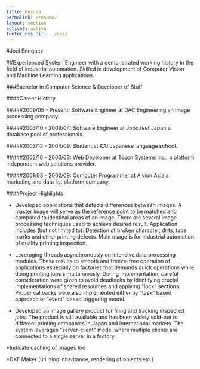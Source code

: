 ```yaml
---
title: Resume
permalink: /resume/
layout: section
active3: active
footer_css_dir: ../css/
---
```


#Joel Enriquez

##Experienced System Engineer with a demonstrated working history in the field of industrial automation. Skilled in development of Computer Vision and Machine Learning applications.

###Bachelor in Computer Science & Developer of Stuff

####Career History

#####2009/05 - Present: Software Engineer at DAC Engineering an image processing company.

#####2003/10 - 2009/04: Software Engineer at Jobstreet Japan a database pool of professionals.

#####2003/12 - 2004/09: Student at KAI Japanese language school.

#####2002/10 - 2003/06: Web Developer at Toson Systems Inc., a platform independent web solutions provider.

#####2001/03 - 2002/09: Computer Programmer at Alvion Asia a marketing and data list platform company.

####Project Highlights
- Developed applications that detects differences between images. A master image will serve as the reference point to be matched and compared to identical areas of an image. There are several image processing techniques used to achieve desired result. Application includes (but not limited to): Detection of broken character, dirts, tape marks and other printing defects. Main usage is for industrial automation of quality printing inspection.

- Leveraging threads asynchronously on intensive data processing modules. These results to smooth and freeze-free operation of applications especially on factories that demands quick operations while doing printing jobs simultaneously. During implementation, careful consideration were given to avoid deadlocks by identifying crucial implementations of shared resources and applying "lock" sections. Proper callbacks were also implemented either by "task" based approach or "event" based triggering model.

- Developed an image gallery product for filing and tracking inspected jobs. The product is still available and has been widely sold-out to different printing companies in Japan and international markets. The system leverages "server-client" model where multiple clients are connected to a single server in a factory.

*Indicate caching of images too

*DXF Maker (utilizing inheritance, rendering of objects etc.)
